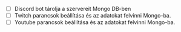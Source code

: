 - [ ] Discord bot tárolja a szervereit Mongo DB-ben
- [ ] Twitch parancsok beállítása és az adatokat felvinni Mongo-ba.
- [ ] Youtube parancsok beállítása és az adatokat felvinni Mongo-ba.